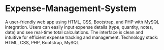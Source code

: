 # Expense-Management-System
A user-friendly web app using HTML, CSS, Bootstrap, and PHP with MySQL integration. Users can easily input expense details (type, quantity, notes, date) and see real-time total calculations. The interface is clean and intuitive for efficient expense tracking and management. Technology stack: HTML, CSS, PHP, Bootstrap, MySQL
